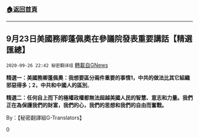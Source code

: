 ###  [:house:返回首頁](https://github.com/ourhimalayas/txt)
---

## 9月23日美國務卿蓬佩奧在參議院發表重要講話【精選匯總】
`2020-09-26 22:42 秘密翻译组` [轉載自GNews](https://gnews.org/zh-hant/385240/)

**精選一：美國務卿蓬佩奧：我想要區分兩件重要的事情1，中共的做法比其它組織邪惡得多；2，中共和中國人的區別**。



**精選二：任何自上而下的極權政權都無法超越美國人民的智慧、意志和力量。我們正在為保護我們的財富，我們的心，我們的思想和我們的自由而奮戰。**



By：【秘密翻譯組G-Translators】

0
